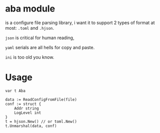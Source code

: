 # aba module

is a configure file parsing library, i want it to support 2 types of format at most: `.toml` and `.hjson`.

`json` is critical for human reading, 

`yaml` serials are all hells for copy and paste.

`ini` is too old you know.

# Usage

```golang
var t Aba

data := ReadConfigFromFile(file)
conf := struct {
    Addr string
    LogLevel int
}
t = hjson.New() // or toml.New()
t.Unmarshal(data, conf)
```

# 